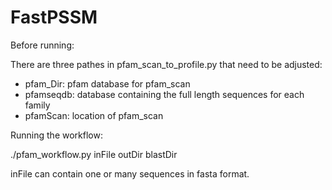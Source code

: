 # FastPSSM

Before running:

There are three pathes in pfam_scan_to_profile.py that need to be adjusted:

+ pfam_Dir: pfam database for pfam_scan
+ pfamseqdb: database containing the full length sequences for each family
+ pfamScan: location of pfam_scan


Running the workflow:

./pfam_workflow.py inFile outDir blastDir

inFile can contain one or many sequences in fasta format.
